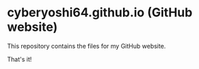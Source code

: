 # cyberyoshi64.github.io (GitHub website)

This repository contains the files for my GitHub website.

That's it!
